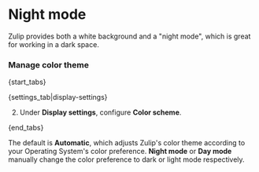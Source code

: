 # Night mode

Zulip provides both a white background and a
"night mode", which is great for working in a dark space.

### Manage color theme

{start_tabs}

{settings_tab|display-settings}

2. Under **Display settings**, configure **Color scheme**.

{end_tabs}

The default is **Automatic**, which adjusts Zulip's color theme according to
your Operating System's color preference.
**Night mode** or **Day mode** manually change the color preference to dark or
light mode respectively.
